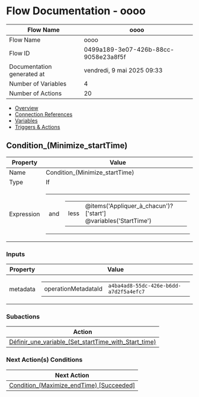 ﻿# Flow Documentation \- oooo

| Flow Name                  | oooo                                     |
| -------------------------- | ---------------------------------------- |
| Flow Name                  | oooo                                     |
| Flow ID                    | 0499a189\-3e07\-426b\-88cc\-9058e23a8f5f |
| Documentation generated at | vendredi, 9 mai 2025 09:33               |
| Number of Variables        | 4                                        |
| Number of Actions          | 20                                       |

- [Overview](../index-oooo.md)
- [Connection References](../connections-oooo.md)
- [Variables](../variables-oooo.md)
- [Triggers & Actions](../triggersactions-oooo.md)

## Condition\_(Minimize\_startTime)

| Property   | Value                                                                                                                                                              |
| ---------- | ------------------------------------------------------------------------------------------------------------------------------------------------------------------ |
| Name       | Condition\_(Minimize\_startTime)                                                                                                                                   |
| Type       | If                                                                                                                                                                 |
| Expression | <table><tr><td>and</td><td><table><tr><td>less</td><td>@items('Appliquer_à_chacun')?['start']<br/>@variables('StartTime')<br/></td></tr></table></td></tr></table> |

### Inputs

| Property | Value                                                                                               |
| -------- | --------------------------------------------------------------------------------------------------- |
| metadata | <table><tr><td>operationMetadataId</td><td>`a4ba4ad8-55dc-426e-b6dd-a7d2f5a4efc7`</td></tr></table> |

### Subactions

| Action                                                                                                                      |
| --------------------------------------------------------------------------------------------------------------------------- |
| [Définir\_une\_variable\_(Set\_startTime\_with\_Start\_time)](Definir_une_variable_(Set_startTime_with_Start_time)-oooo.md) |

### Next Action(s) Conditions

| Next Action                                                                          |
| ------------------------------------------------------------------------------------ |
| [Condition\_(Maximize\_endTime) \[Succeeded\]](Condition_(Maximize_endTime)-oooo.md) |

